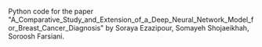 
Python code for the paper "A_Comparative_Study_and_Extension_of_a_Deep_Neural_Network_Model_for_Breast_Cancer_Diagnosis" by Soraya Ezazipour, Somayeh Shojaeikhah, Soroosh Farsiani.

